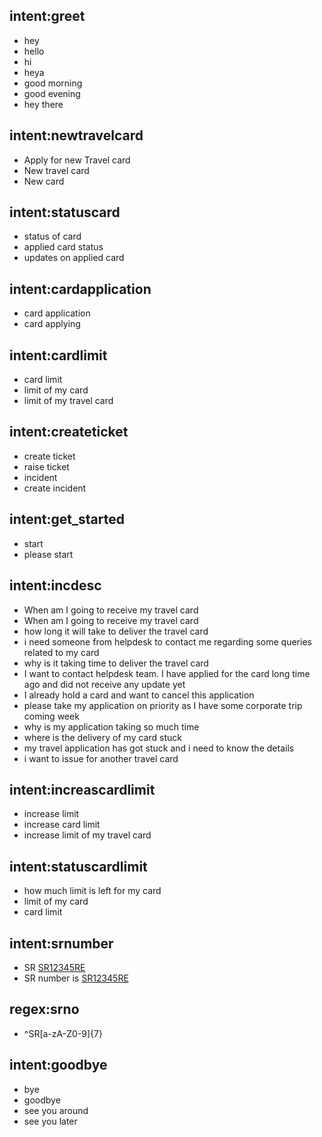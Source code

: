 ## intent:greet
- hey
- hello
- hi
- heya
- good morning
- good evening
- hey there

## intent:newtravelcard
- Apply for new Travel card
- New travel card
- New card

## intent:statuscard
- status of card 
- applied card status 
- updates on applied card

## intent:cardapplication
- card application 
- card applying 

## intent:cardlimit
- card limit 
- limit of my card 
- limit of my travel card


## intent:createticket
- create ticket
- raise ticket
- incident
- create incident

## intent:get_started
- start
- please start

## intent:incdesc
- When am I going to receive my travel card
- When am I going to receive my travel card
- how long it will take to deliver the travel card
- i need someone from helpdesk to contact me regarding some queries related to my card
- why is it taking time to deliver the travel card
- I want to contact helpdesk team. I have applied for the card long time ago and did not receive any update yet
- I already hold a card and want to cancel this application
- please take my application on priority as I have some corporate trip coming week 
- why is my application taking so much time 
- where is the delivery of my card stuck
- my travel application has got stuck and i need to know the details
- i want to issue for another travel card 
 
## intent:increascardlimit
- increase limit
- increase card limit 
- increase limit of my travel card

## intent:statuscardlimit
- how much limit is left for my card 
- limit of my card
- card limit

## intent:srnumber
- SR [SR12345RE](srno)
- SR number is [SR12345RE](srno)


## regex:srno
- ^SR[a-zA-Z0-9]{7}

## intent:goodbye
- bye
- goodbye
- see you around
- see you later
<!-- 
## intent:affirm
- yes
- indeed
- of course
- that sounds good
- correct -->
<!-- 
## intent:deny
- no
- never
- I don't think so
- don't like that
- no way
- not really

## intent:mood_great
- perfect
- very good
- great
- amazing
- wonderful
- I am feeling very good
- I am great
- I'm good

## intent:mood_unhappy
- sad
- very sad
- unhappy
- bad
- very bad
- awful
- terrible
- not very good
- extremely sad
- so sad

## intent:bot_challenge
- are you a bot?
- are you a human?
- am I talking to a bot?
- am I talking to a human?
 -->